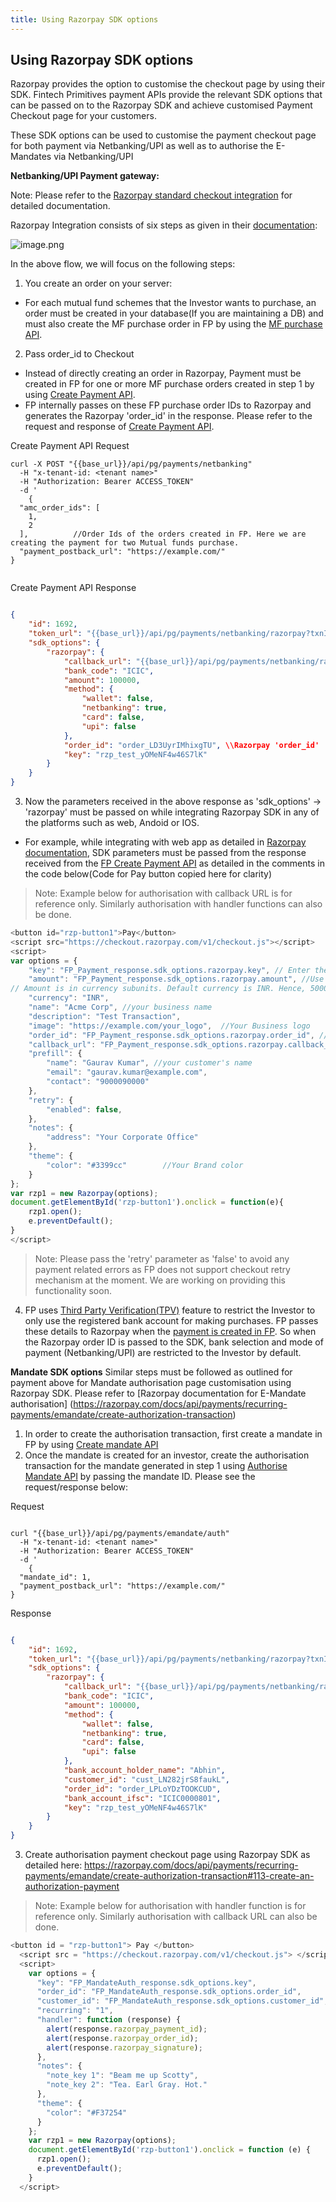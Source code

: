 ```yaml
---
title: Using Razorpay SDK options
---
```

## Using Razorpay SDK options

Razorpay provides the option to customise the checkout page by using their SDK. Fintech Primitives payment APIs provide the relevant SDK options that can be passed on to the Razorpay SDK and achieve customised Payment Checkout page for your customers.

These SDK options can be used to customise the payment checkout page for both payment via Netbanking/UPI as well as to authorise the E-Mandates via Netbanking/UPI

**Netbanking/UPI Payment gateway:**

Note: Please refer to the [Razorpay standard checkout integration](https://razorpay.com/docs/payments/payment-gateway/web-integration/standard/) for detailed documentation.

Razorpay Integration consists of six steps as given in their [documentation](https://razorpay.com/docs/payments/payment-gateway/web-integration/standard/):

![image.png](./image.png)

In the above flow, we will focus on the following steps:
1. You create an order on your server:
  - For each mutual fund schemes that the Investor wants to purchase, an order must be created in your database(If you are maintaining a DB) and must also create the MF purchase order in FP by using the [MF purchase API](https://fintechprimitives.com/docs/api/#create-a-mf-purchase).
2. Pass order_id to Checkout
  - Instead of directly creating an order in Razorpay, Payment must be created in FP for one or more MF purchase orders created in step 1 by using [Create Payment API](https://fintechprimitives.com/docs/api/#create-a-payment).
  - FP internally passes on these FP purchase order IDs to Razorpay and generates the Razorpay 'order_id' in the response. Please refer to the request and response of [Create Payment API](https://fintechprimitives.com/docs/api/#create-a-payment).


Create Payment API Request 

```
curl -X POST "{{base_url}}/api/pg/payments/netbanking"
  -H "x-tenant-id: <tenant name>"
  -H "Authorization: Bearer ACCESS_TOKEN"
  -d '
    {
  "amc_order_ids": [
    1,
    2
  ],          //Order Ids of the orders created in FP. Here we are creating the payment for two Mutual funds purchase.
  "payment_postback_url": "https://example.com/"
}


```

Create Payment API Response

```json

{
    "id": 1692,
    "token_url": "{{base_url}}/api/pg/payments/netbanking/razorpay?txnId=2c8a6e76-f622-47d8-90c2-746f9fb1d577&txnType=0",
    "sdk_options": {
        "razorpay": {
            "callback_url": "{{base_url}}/api/pg/payments/netbanking/razorpay/capture/1692",
            "bank_code": "ICIC",
            "amount": 100000,
            "method": {
                "wallet": false,
                "netbanking": true,
                "card": false,
                "upi": false
            },
            "order_id": "order_LD3UyrIMhixgTU", \\Razorpay 'order_id'
            "key": "rzp_test_yOMeNF4w46S7lK"
        }
    }
}

```
3. Now the parameters received in the above response as 'sdk_options' -> 'razorpay' must be passed on while integrating Razorpay SDK in any of the platforms such as web, Andoid or IOS.
  - For example, while integrating with web app as detailed in [Razorpay documentation](https://razorpay.com/docs/payments/payment-gateway/web-integration/standard/build-integration#code-to-add-pay-button), SDK parameters must be passed from the response received from the [FP Create Payment API](https://fintechprimitives.com/docs/api/#create-a-payment) as detailed in the comments in the code below(Code for Pay button copied here for clarity)
> Note: Example below for authorisation with callback URL is for reference only. Similarly authorisation with handler functions can also be done.
```javascript
<button id="rzp-button1">Pay</button>
<script src="https://checkout.razorpay.com/v1/checkout.js"></script>
<script>
var options = {
    "key": "FP_Payment_response.sdk_options.razorpay.key", // Enter the Key ID generated from the Dashboard
    "amount": "FP_Payment_response.sdk_options.razorpay.amount", //Use the amount received from FP payment response -> SDK_options -> razorpay -> amount.
// Amount is in currency subunits. Default currency is INR. Hence, 50000 refers to 50000 paise
    "currency": "INR",
    "name": "Acme Corp", //your business name
    "description": "Test Transaction",  
    "image": "https://example.com/your_logo",  //Your Business logo
    "order_id": "FP_Payment_response.sdk_options.razorpay.order_id", //Use the order ID received from FP payment response -> SDK_options -> razorpay -> order_id.
    "callback_url": "FP_Payment_response.sdk_options.razorpay.callback_url", //Use the callback_URL received from FP payment response -> SDK_options -> razorpay -> callback_url.
    "prefill": {
        "name": "Gaurav Kumar", //your customer's name
        "email": "gaurav.kumar@example.com",
        "contact": "9000090000"
    },
    "retry": {
        "enabled": false,          
    },
    "notes": {
        "address": "Your Corporate Office"
    },
    "theme": {
        "color": "#3399cc"        //Your Brand color
    }
};
var rzp1 = new Razorpay(options);
document.getElementById('rzp-button1').onclick = function(e){
    rzp1.open();
    e.preventDefault();
}
</script>
```
> Note: Please pass the 'retry' parameter as 'false' to avoid any payment related errors as FP does not support checkout retry mechanism at the moment. We are working on providing this functionality soon.
4. FP uses [Third Party Verification(TPV)](https://razorpay.com/docs/payments/third-party-validation/) feature to restrict the Investor to only use the registered bank account for making purchases. 
FP passes these details to Razorpay when the [payment is created in FP](https://fintechprimitives.com/docs/api/#create-a-payment). So when the Razorpay order ID is passed to the SDK, bank selection and mode of payment (Netbanking/UPI) are restricted to the Investor by default.

**Mandate SDK options**
Similar steps must be followed as outlined for payment above for Mandate authorisation page customisation using Razorpay SDK. Please refer to [Razorpay documentation for E-Mandate authorisation] (https://razorpay.com/docs/api/payments/recurring-payments/emandate/create-authorization-transaction)

1. In order to create the authorisation transaction, first create a mandate in FP by using [Create mandate API](https://fintechprimitives.com/docs/api/#create-a-mandate-enach)
2. Once the mandate is created for an investor, create the authorisation transaction for the mandate generated in step 1 using [Authorise Mandate API](https://fintechprimitives.com/docs/api/#authorize-a-mandate-enach) by passing the mandate ID. Please see the request/response below:

Request
```

curl "{{base_url}}/api/pg/payments/emandate/auth"
  -H "x-tenant-id: <tenant name>"
  -H "Authorization: Bearer ACCESS_TOKEN"
  -d '
    {
  "mandate_id": 1,
  "payment_postback_url": "https://example.com/"
}

```


Response


```json

{
    "id": 1692,
    "token_url": "{{base_url}}/api/pg/payments/netbanking/razorpay?txnId=2c8a6e76-f622-47d8-90c2-746f9fb1d577&txnType=0",
    "sdk_options": {
        "razorpay": {
            "callback_url": "{{base_url}}/api/pg/payments/netbanking/razorpay/capture/1692",
            "bank_code": "ICIC",
            "amount": 100000,
            "method": {
                "wallet": false,
                "netbanking": true,
                "card": false,
                "upi": false
            },
            "bank_account_holder_name": "Abhin",   
            "customer_id": "cust_LN282jrS8faukL",
            "order_id": "order_LPLoYDzTOOKCUD",
            "bank_account_ifsc": "ICIC0000801",
            "key": "rzp_test_yOMeNF4w46S7lK"
        }
    }
}

```
3. Create authorisation payment checkout page using Razorpay SDK as detailed here: https://razorpay.com/docs/api/payments/recurring-payments/emandate/create-authorization-transaction#113-create-an-authorization-payment 
> Note: Example below for authorisation with handler function is for reference only. Similarly authorisation with callback URL can also be done.

```javascript
<button id = "rzp-button1"> Pay </button>
  <script src = "https://checkout.razorpay.com/v1/checkout.js"> </script>
  <script>
    var options = {
      "key": "FP_MandateAuth_response.sdk_options.key",           
      "order_id": "FP_MandateAuth_response.sdk_options.order_id",
      "customer_id": "FP_MandateAuth_response.sdk_options.customer_id",
      "recurring": "1",
      "handler": function (response) {
        alert(response.razorpay_payment_id);
        alert(response.razorpay_order_id);
        alert(response.razorpay_signature);
      },
      "notes": {
        "note_key 1": "Beam me up Scotty",
        "note_key 2": "Tea. Earl Gray. Hot."
      },
      "theme": {
        "color": "#F37254"
      }
    };
    var rzp1 = new Razorpay(options);
    document.getElementById('rzp-button1').onclick = function (e) {
      rzp1.open();
      e.preventDefault();
    }
  </script>
  ```

